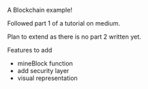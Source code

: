 A Blockchain example!

Followed part 1 of a tutorial on medium. 

Plan to extend as there is no part 2 written yet.

Features to add 

- mineBlock function 
- add security layer
- visual representation 
